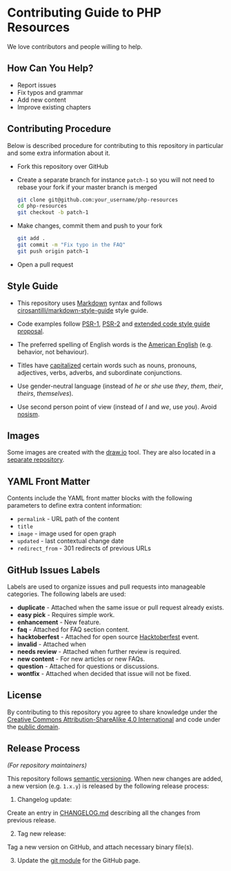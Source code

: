 # Contributing Guide to PHP Resources

We love contributors and people willing to help.

## How Can You Help?

* Report issues
* Fix typos and grammar
* Add new content
* Improve existing chapters

## Contributing Procedure

Below is described procedure for contributing to this repository in particular
and some extra information about it.

* Fork this repository over GitHub
* Create a separate branch for instance `patch-1` so you will not need to rebase
  your fork if your master branch is merged

  ```bash
  git clone git@github.com:your_username/php-resources
  cd php-resources
  git checkout -b patch-1
  ```
* Make changes, commit them and push to your fork

  ```bash
  git add .
  git commit -m "Fix typo in the FAQ"
  git push origin patch-1
  ```
* Open a pull request

## Style Guide

* This repository uses [Markdown](https://daringfireball.net/projects/markdown/)
  syntax and follows
  [cirosantilli/markdown-style-guide](http://www.cirosantilli.com/markdown-style-guide/)
  style guide.

* Code examples follow [PSR-1](http://www.php-fig.org/psr/psr-2/),
  [PSR-2](http://www.php-fig.org/psr/psr-2/) and
  [extended code style guide proposal](https://github.com/php-fig/fig-standards/blob/master/proposed/extended-coding-style-guide.md).

* The preferred spelling of English words is the [American
  English](https://en.wikipedia.org/wiki/American_English) (e.g. behavior, not
  behaviour).

* Titles have [capitalized](https://en.wikipedia.org/wiki/Letter_case#Headings_and_publication_titles)
  certain words such as nouns, pronouns, adjectives, verbs, adverbs, and subordinate
  conjunctions.

* Use gender-neutral language (instead of *he* or *she* use *they*, *them*,
  *their*, *theirs*, *themselves*).

* Use second person point of view (instead of *I* and *we*, use *you*). Avoid
  [nosism](https://en.wikipedia.org/wiki/Nosism).

## Images

Some images are created with the [draw.io][draw.io] tool. They are also located
in a [separate repository](https://github.com/php-earth/php-resources-assets).

## YAML Front Matter

Contents include the YAML front matter blocks with the following parameters to
define extra content information:

* `permalink` - URL path of the content
* `title`
* `image` - image used for open graph
* `updated` - last contextual change date
* `redirect_from` - 301 redirects of previous URLs

## GitHub Issues Labels

Labels are used to organize issues and pull requests into manageable categories.
The following labels are used:

* **duplicate** - Attached when the same issue or pull request already exists.
* **easy pick** - Requires simple work.
* **enhancement** - New feature.
* **faq** - Attached for FAQ section content.
* **hacktoberfest** - Attached for open source [Hacktoberfest] event.
* **invalid** - Attached when
* **needs review** - Attached when further review is required.
* **new content** - For new articles or new FAQs.
* **question** - Attached for questions or discussions.
* **wontfix** - Attached when decided that issue will not be fixed.

## License

By contributing to this repository you agree to share knowledge under the
[Creative Commons Attribution-ShareAlike 4.0 International][license] and code
under the [public domain][license].

## Release Process

*(For repository maintainers)*

This repository follows [semantic versioning](http://semver.org). When new changes
are added, a new version (e.g. `1.x.y`) is released by the following release
process:

1. Changelog update:

  Create an entry in [CHANGELOG.md](CHANGELOG.md) describing all the changes from
  previous release.

2. Tag new release:

  Tag a new version on GitHub, and attach necessary binary file(s).

3. Update the [git module](https://github.com/wwphp-fb/wwphp-fb.github.io) for
  the GitHub page.


[draw.io]: https://www.draw.io
[license]: https://github.com/wwphp-fb/php-resources/blob/master/LICENSE
[Hacktoberfest]: https://hacktoberfest.digitalocean.com/
